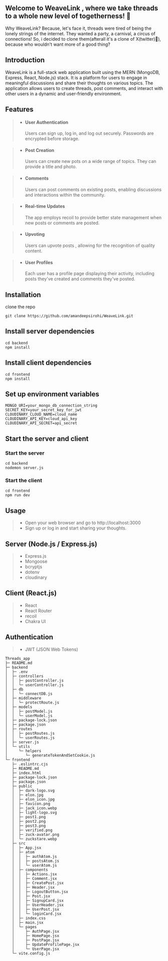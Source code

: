 ## Welcome to WeaveLink , where we take threads to a whole new level of togetherness! 🎉

Why WeaveLink?
Because, let's face it, threads were tired of being the lonely strings of the internet. They wanted a party, a carnival, a circus of connections! So, i decided to clone them(afterall it's a clone of X(twitter)😬), because who wouldn't want more of a good thing?

## Introduction

WeaveLink is a full-stack web application built using the MERN (MongoDB, Express, React, Node.js) stack. It is a platform for users to engage in meaningful discussions and share their thoughts on various topics. The application allows users to create threads, post comments, and interact with other users in a dynamic and user-friendly environment.

## Features

>- <h4> User Authentication</h4> Users can sign up, log in, and log out securely. Passwords are encrypted before storage.

>- <h4>Post Creation</h4> Users can create new pots on a wide range of topics. They can provide a title and photo.

>- <h4>Comments</h4> Users can post comments on existing posts, enabling discussions and interactions within the community.

>- <h4>Real-time Updates</h4> The app employs recoil to provide better state management when new posts or comments are posted.

>- <h4>Upvoting</h4> Users can upvote posts , allowing for the recognition of quality content.

>- <h4>User Profiles</h4> Each user has a profile page displaying their activity, including posts they've created and comments they've posted.

## Installation
clone the repo
```console
git clone https://github.com/amandeepsirohi/WeaveLink.git
```

## Install server dependencies
```console
cd backend
npm install
```

## Install client dependencies
```console
cd frontend
npm install
```

## Set up environment variables
```console
MONGO_URI=your_mongo_db_connection_string
SECRET_KEY=your_secret_key_for_jwt
CLOUDINARY_CLOUD_NAME=cloud_name
CLOUDINARY_API_KEY=cloud_api_key
CLOUDINARY_API_SECRET=api_secret
```

## Start the server and client

### Start the server
```console
cd backend
nodemon server.js
```
### Start the client
```console
cd frontend
npm run dev
```

## Usage
> - Open your web browser and go to http://localhost:3000
> - Sign up or log in and start sharing your thoughts.

## Server (Node.js / Express.js)
> - Express.js
> - Mongoose
> - bcryptjs
> - dotenv
> - cloudinary

## Client (React.js)
> - React
> - React Router
> - recoil
> - Chakra UI

## Authentication 
> - JWT (JSON Web Tokens)

```
Threads_app
├─ README.md
├─ backend
│  ├─ .env
│  ├─ controllers
│  │  ├─ postController.js
│  │  └─ userController.js
│  ├─ db
│  │  └─ connectDB.js
│  ├─ middleware
│  │  └─ protectRoute.js
│  ├─ models
│  │  ├─ postModel.js
│  │  └─ userModel.js
│  ├─ package-lock.json
│  ├─ package.json
│  ├─ routes
│  │  ├─ postRoutes.js
│  │  └─ userRoutes.js
│  ├─ server.js
│  └─ utils
│     └─ helpers
│        └─ generateTokenAndSetCookie.js
└─ frontend
   ├─ .eslintrc.cjs
   ├─ README.md
   ├─ index.html
   ├─ package-lock.json
   ├─ package.json
   ├─ public
   │  ├─ dark-logo.svg
   │  ├─ elon.jpg
   │  ├─ elon_icon.jpg
   │  ├─ favicon.png
   │  ├─ jack_icon.webp
   │  ├─ light-logo.svg
   │  ├─ post1.png
   │  ├─ post2.png
   │  ├─ post3.png
   │  ├─ verified.png
   │  ├─ zuck-avatar.png
   │  └─ zuckstare.webp
   ├─ src
   │  ├─ App.jsx
   │  ├─ atom
   │  │  ├─ authAtom.js
   │  │  ├─ postsAtom.js
   │  │  └─ userAtom.js
   │  ├─ components
   │  │  ├─ Actions.jsx
   │  │  ├─ Comment.jsx
   │  │  ├─ CreatePost.jsx
   │  │  ├─ Header.jsx
   │  │  ├─ LogoutButton.jsx
   │  │  ├─ Post.jsx
   │  │  ├─ SignupCard.jsx
   │  │  ├─ UserHeader.jsx
   │  │  ├─ UserPost.jsx
   │  │  └─ loginCard.jsx
   │  ├─ index.css
   │  ├─ main.jsx
   │  └─ pages
   │     ├─ AuthPage.jsx
   │     ├─ HomePage.jsx
   │     ├─ PostPage.jsx
   │     ├─ UpdateProfilePage.jsx
   │     └─ UserPage.jsx
   └─ vite.config.js

```